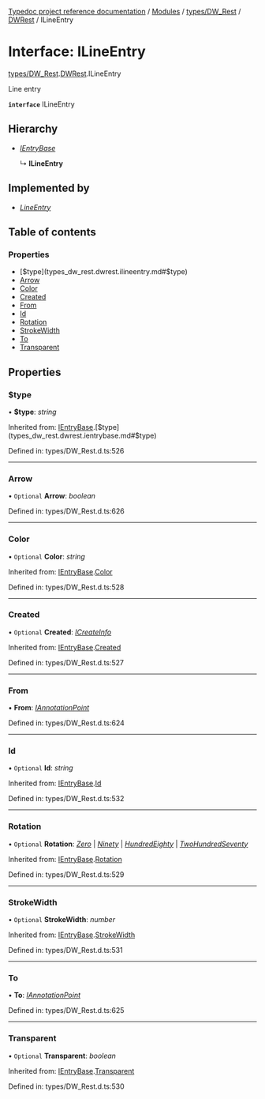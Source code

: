 [Typedoc project reference documentation](../README.md) / [Modules](../modules.md) / [types/DW_Rest](../modules/types_dw_rest.md) / [DWRest](../modules/types_dw_rest.dwrest.md) / ILineEntry

# Interface: ILineEntry

[types/DW_Rest](../modules/types_dw_rest.md).[DWRest](../modules/types_dw_rest.dwrest.md).ILineEntry

Line entry

**`interface`** ILineEntry

## Hierarchy

* [*IEntryBase*](types_dw_rest.dwrest.ientrybase.md)

  ↳ **ILineEntry**

## Implemented by

* [*LineEntry*](../classes/annotations.lineentry.md)

## Table of contents

### Properties

- [$type](types_dw_rest.dwrest.ilineentry.md#$type)
- [Arrow](types_dw_rest.dwrest.ilineentry.md#arrow)
- [Color](types_dw_rest.dwrest.ilineentry.md#color)
- [Created](types_dw_rest.dwrest.ilineentry.md#created)
- [From](types_dw_rest.dwrest.ilineentry.md#from)
- [Id](types_dw_rest.dwrest.ilineentry.md#id)
- [Rotation](types_dw_rest.dwrest.ilineentry.md#rotation)
- [StrokeWidth](types_dw_rest.dwrest.ilineentry.md#strokewidth)
- [To](types_dw_rest.dwrest.ilineentry.md#to)
- [Transparent](types_dw_rest.dwrest.ilineentry.md#transparent)

## Properties

### $type

• **$type**: *string*

Inherited from: [IEntryBase](types_dw_rest.dwrest.ientrybase.md).[$type](types_dw_rest.dwrest.ientrybase.md#$type)

Defined in: types/DW_Rest.d.ts:526

___

### Arrow

• `Optional` **Arrow**: *boolean*

Defined in: types/DW_Rest.d.ts:626

___

### Color

• `Optional` **Color**: *string*

Inherited from: [IEntryBase](types_dw_rest.dwrest.ientrybase.md).[Color](types_dw_rest.dwrest.ientrybase.md#color)

Defined in: types/DW_Rest.d.ts:528

___

### Created

• `Optional` **Created**: [*ICreateInfo*](types_dw_rest.dwrest.icreateinfo.md)

Inherited from: [IEntryBase](types_dw_rest.dwrest.ientrybase.md).[Created](types_dw_rest.dwrest.ientrybase.md#created)

Defined in: types/DW_Rest.d.ts:527

___

### From

• **From**: [*IAnnotationPoint*](types_dw_rest.dwrest.iannotationpoint.md)

Defined in: types/DW_Rest.d.ts:624

___

### Id

• `Optional` **Id**: *string*

Inherited from: [IEntryBase](types_dw_rest.dwrest.ientrybase.md).[Id](types_dw_rest.dwrest.ientrybase.md#id)

Defined in: types/DW_Rest.d.ts:532

___

### Rotation

• `Optional` **Rotation**: [*Zero*](../enums/types_dw_rest.dwrest.rotation.md#zero) \| [*Ninety*](../enums/types_dw_rest.dwrest.rotation.md#ninety) \| [*HundredEighty*](../enums/types_dw_rest.dwrest.rotation.md#hundredeighty) \| [*TwoHundredSeventy*](../enums/types_dw_rest.dwrest.rotation.md#twohundredseventy)

Inherited from: [IEntryBase](types_dw_rest.dwrest.ientrybase.md).[Rotation](types_dw_rest.dwrest.ientrybase.md#rotation)

Defined in: types/DW_Rest.d.ts:529

___

### StrokeWidth

• `Optional` **StrokeWidth**: *number*

Inherited from: [IEntryBase](types_dw_rest.dwrest.ientrybase.md).[StrokeWidth](types_dw_rest.dwrest.ientrybase.md#strokewidth)

Defined in: types/DW_Rest.d.ts:531

___

### To

• **To**: [*IAnnotationPoint*](types_dw_rest.dwrest.iannotationpoint.md)

Defined in: types/DW_Rest.d.ts:625

___

### Transparent

• `Optional` **Transparent**: *boolean*

Inherited from: [IEntryBase](types_dw_rest.dwrest.ientrybase.md).[Transparent](types_dw_rest.dwrest.ientrybase.md#transparent)

Defined in: types/DW_Rest.d.ts:530
